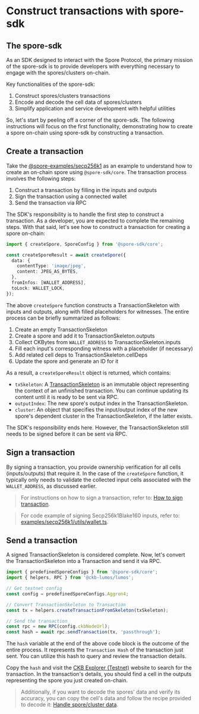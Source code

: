 
# Construct transactions with spore-sdk

## The spore-sdk

As an SDK designed to interact with the Spore Protocol, the primary mission of the spore-sdk is to provide developers with everything necessary to engage with the spores/clusters on-chain. 

Key functionalities of the spore-sdk:

1. Construct spores/clusters transactions
2. Encode and decode the cell data of spores/clusters
3. Simplify application and service development with helpful utilities

So, let's start by peeling off a corner of the spore-sdk. 
The following instructions will focus on the first functionality, demonstrating how to create a spore on-chain using spore-sdk by constructing a transaction.

## Create a transaction

Take the [@spore-examples/secp256k1](../../examples/secp256k1/apis/createSpore.ts) as an example to understand how to create an on-chain spore using `@spore-sdk/core`. The transaction process involves the following steps:

1. Construct a transaction by filling in the inputs and outputs
2. Sign the transaction using a connected wallet
3. Send the transaction via RPC

The SDK's responsibility is to handle the first step to construct a transaction. As a developer, you are expected to complete the remaining steps. With that said, let's see how to construct a transaction for creating a spore on-chain:

```typescript
import { createSpore, SporeConfig } from '@spore-sdk/core';

const createSporeResult = await createSpore({
  data: {
    contentType: 'image/jpeg',
    content: JPEG_AS_BYTES,
  },
  fromInfos: [WALLET_ADDRESS],
  toLock: WALLET_LOCK,
});
```

The above `createSpore` function constructs a TransactionSkeleton with inputs and outputs, along with filled placeholders for witnesses. The entire process can be briefly summarized as follows:

1. Create an empty TransactionSkeleton
2. Create a spore and add it to TransactionSkeleton.outputs
3. Collect CKBytes from `WALLET_ADDRESS` to TransactionSkeleton.inputs
4. Fill each input's corresponding witness with a placeholder (if necessary)
5. Add related cell deps to TransactionSkeleton.cellDeps
6. Update the spore and generate an ID for it

As a result, a `createSporeResult` object is returned, which contains:

- `txSkeleton`: A [TransactionSkeleton](https://github.com/ckb-js/lumos/blob/develop/packages/helpers/src/index.ts#L314-L339) is an immutable object representing the context of an unfinished transaction. You can continue updating its content until it is ready to be sent via RPC.
- `outputIndex`: The new spore's output index in the TransactionSkeleton.
- `cluster`: An object that specifies the input/output index of the new spore's dependent cluster in the TransactionSkeleton, if the latter exists.

The SDK's responsibility ends here. However, the TransactionSkeleton still needs to be signed before it can be sent via RPC.

## Sign a transaction

By signing a transaction, you provide ownership verification for all cells (inputs/outputs) that require it. In the case of the `createSpore` function, it typically only needs to validate the collected input cells associated with the `WALLET_ADDRESS`, as discussed earlier.

> For instructions on how to sign a transaction, refer to: [How to sign transaction](https://github.com/nervosnetwork/ckb-system-scripts/wiki/How-to-sign-transaction).

> For code example of signing Secp256k1Blake160 inputs, refer to: [examples/secp256k1/utils/wallet.ts](../../examples/secp256k1/utils/wallet.ts).

## Send a transaction

A signed TransactionSkeleton is considered complete.
Now, let's convert the TransactionSkeleton into a Transaction and send it via RPC.

```typescript
import { predefinedSporeConfigs } from '@spore-sdk/core';
import { helpers, RPC } from '@ckb-lumos/lumos';

// Get testnet config
const config = predefinedSporeConfigs.Aggron4;

// Convert TransactionSkeleton to Transaction
const tx = helpers.createTransactionFromSkeleton(txSkeleton);

// Send the transaction
const rpc = new RPC(config.ckbNodeUrl);
const hash = await rpc.sendTransaction(tx, 'passthrough');
```

The `hash` variable at the end of the above code block is the outcome of the entire process. It represents the `Transaction Hash` of the transaction just sent. You can utilize this hash to query and review the transaction details.

Copy the `hash` and visit the [CKB Explorer (Testnet)](https://pudge.explorer.nervos.org/) website to search for the transaction. In the transaction's details, you should find a cell in the outputs representing the spore you just created on-chain.

> Additionally, if you want to decode the spores' data and verify its accuracy, you can copy the cell's data and follow the recipe provided to decode it: [Handle spore/cluster data](./handle-cell-data.md).
